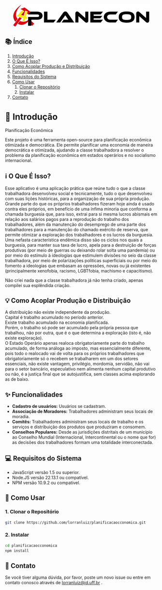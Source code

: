 <p align="center">
    <picture>
        <source srcset="./public/images/planEconLogoBranca1.png" media="(prefers-color-scheme: dark)">
        <img src="./public/images/planEconLogo1.png" alt="Planificação Econômica Logo">
    </picture>
</p>

## 📚 Índice
1. [Introdução](#-introdução)
2. [O Que É Isso?](#-o-que-é-isso)
3. [Como Acoplar Produção e Distribuição](#-como-acoplar-produção-e-distribuição)
4. [Funcionalidades](#-funcionalidades)
5. [Requisitos do Sistema](#-requisitos-do-sistema)
6. [Como Usar](#-como-usar)
    1. [Clonar o Repositório](#1-clonar-o-repositório)
    2. [Instalar](#2-instalar)
7. [Contato](#-contato)

# 🚀 Introdução
Planificação Econômica

Este projeto é uma ferramenta open-source para planificação econômica otimizada e democrática. Ele permite planificar uma economia de maneira democrática e otimizada, ajudando a classe trabalhadora a resolver o problema da planificação econômica em estados operários e no socialismo internacional.

## ℹ️ O Que É Isso?
Esse aplicativo é uma aplicação prática que reúne tudo o que a classe trabalhadora desenvolveu social e tecnicamente, tudo o que desenvolveu com suas lições históricas, para a organização de sua própria produção. Grande parte do que os próprios trabalhadores fizeram hoje ainda é usado contra eles próprios, em benefício de uma ínfima minoria que conforma a chamada burguesia que, para isso, extrai para si mesma lucros abismais em relação aos salários pagos para a reprodução do trabalho dos trabalhadores, além da manutenção do desemprego de uma parte dos trabalhadores para a manutenção do chamado exército de reserva, que permite otimizar a exploração dos trabalhadores e os lucros da burguesia. Uma nefasta característica endêmica disso são os ciclos nos quais a burguesia, para manter sua taxa de lucro, apela para a destruição de forças produtivas (por meio de guerras ou deixando rolar solta uma pandemia) ou por meio do estímulo à ideologias que estimulem divisões no seio da classe trabalhadora, por meio de polarizações políticas superficiais ou por meio do fomento a ideologias que embasam as opressões, novas ou já existentes (principalmente xenofobia, racismo, LGBTfobia, machismo e capacitismo).

Não criei nada que a classe trabalhadora já não tenha criado, apenas compilei sua esplêndida criação.

## 💡 Como Acoplar Produção e Distribuição
A distribuição não existe independente da produção.  
Capital é trabalho acumulado no período anterior.  
Existe trabalho acumulado na economia planificada.  
Porém, o trabalho só pode ser acumulado pela própria pessoa que trabalhou, não por outra, que é o que determina a exploração (isto é, não existe exploração).  
O Estado Operário apenas realoca obrigatoriamente parte do trabalho acumulado, de forma análoga ao imposto, mas essencialmente diferente, pois todo o realocado vai de volta para os próprios trabalhadores que obrigatoriamente só o recebem se trabalharem em um dos setores essenciais, não existe vantagem, privilégio, mordomia, servidão, não vai para o setor bancário, especulativo nem alimenta nenhum capital produtivo ou não, é a justiça final que se autojustifica, sem classes acima explorando as de baixo.

## ✨ Funcionalidades
- **Cadastro de usuários:** Usuários se cadastram.
- **Associação de Moradores:** Trabalhadores administram seus locais de moradia.
- **Comitês:** Trabalhadores administram seus locais de trabalho e os serviços e distribuição dos produtos que produziram e consomem.
- **Conselhos Populares:** Desde as jurisdições distritais de um município ao Conselho Mundial (Internacional, Intercontinental ou o nome que for) as decisões dos trabalhadores formam uma totalidade interconectada.

## 💻 Requisitos do Sistema
- JavaScript versão 1.5 ou superior.
- Node.JS versão 22.13.1 ou compatível.
- NPM versão 10.9.2 ou compatível.

## 🔧 Como Usar
### 1. Clonar o Repositório
```bash
git clone https://github.com/lorranluiz/planificacaocconomica.git
```
### 2. Instalar
```bash
cd planificacaocconomica
npm install
```
## 📧 Contato
Se você tiver alguma dúvida, por favor, poste um novo issue ou entre em contato conosco através de lorranluiz@id.uff.br .